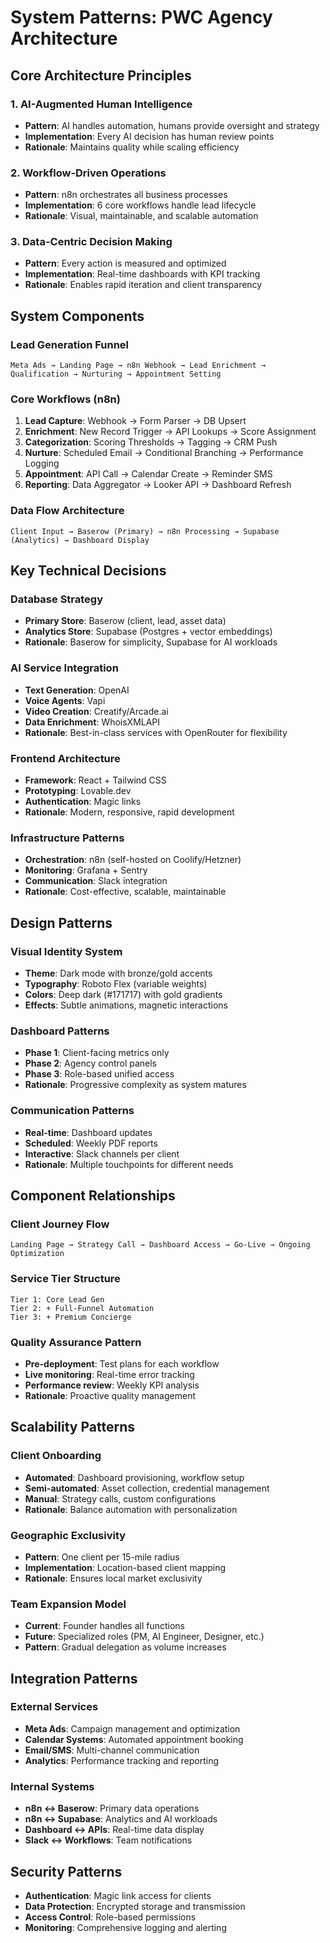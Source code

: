 # System Patterns: PWC Agency Architecture

## Core Architecture Principles

### 1. AI-Augmented Human Intelligence
- **Pattern**: AI handles automation, humans provide oversight and strategy
- **Implementation**: Every AI decision has human review points
- **Rationale**: Maintains quality while scaling efficiency

### 2. Workflow-Driven Operations
- **Pattern**: n8n orchestrates all business processes
- **Implementation**: 6 core workflows handle lead lifecycle
- **Rationale**: Visual, maintainable, and scalable automation

### 3. Data-Centric Decision Making
- **Pattern**: Every action is measured and optimized
- **Implementation**: Real-time dashboards with KPI tracking
- **Rationale**: Enables rapid iteration and client transparency

## System Components

### Lead Generation Funnel
```
Meta Ads → Landing Page → n8n Webhook → Lead Enrichment → Qualification → Nurturing → Appointment Setting
```

### Core Workflows (n8n)
1. **Lead Capture**: Webhook → Form Parser → DB Upsert
2. **Enrichment**: New Record Trigger → API Lookups → Score Assignment
3. **Categorization**: Scoring Thresholds → Tagging → CRM Push
4. **Nurture**: Scheduled Email → Conditional Branching → Performance Logging
5. **Appointment**: API Call → Calendar Create → Reminder SMS
6. **Reporting**: Data Aggregator → Looker API → Dashboard Refresh

### Data Flow Architecture
```
Client Input → Baserow (Primary) → n8n Processing → Supabase (Analytics) → Dashboard Display
```

## Key Technical Decisions

### Database Strategy
- **Primary Store**: Baserow (client, lead, asset data)
- **Analytics Store**: Supabase (Postgres + vector embeddings)
- **Rationale**: Baserow for simplicity, Supabase for AI workloads

### AI Service Integration
- **Text Generation**: OpenAI
- **Voice Agents**: Vapi
- **Video Creation**: Creatify/Arcade.ai
- **Data Enrichment**: WhoisXMLAPI
- **Rationale**: Best-in-class services with OpenRouter for flexibility

### Frontend Architecture
- **Framework**: React + Tailwind CSS
- **Prototyping**: Lovable.dev
- **Authentication**: Magic links
- **Rationale**: Modern, responsive, rapid development

### Infrastructure Patterns
- **Orchestration**: n8n (self-hosted on Coolify/Hetzner)
- **Monitoring**: Grafana + Sentry
- **Communication**: Slack integration
- **Rationale**: Cost-effective, scalable, maintainable

## Design Patterns

### Visual Identity System
- **Theme**: Dark mode with bronze/gold accents
- **Typography**: Roboto Flex (variable weights)
- **Colors**: Deep dark (#171717) with gold gradients
- **Effects**: Subtle animations, magnetic interactions

### Dashboard Patterns
- **Phase 1**: Client-facing metrics only
- **Phase 2**: Agency control panels
- **Phase 3**: Role-based unified access
- **Rationale**: Progressive complexity as system matures

### Communication Patterns
- **Real-time**: Dashboard updates
- **Scheduled**: Weekly PDF reports
- **Interactive**: Slack channels per client
- **Rationale**: Multiple touchpoints for different needs

## Component Relationships

### Client Journey Flow
```
Landing Page → Strategy Call → Dashboard Access → Go-Live → Ongoing Optimization
```

### Service Tier Structure
```
Tier 1: Core Lead Gen
Tier 2: + Full-Funnel Automation  
Tier 3: + Premium Concierge
```

### Quality Assurance Pattern
- **Pre-deployment**: Test plans for each workflow
- **Live monitoring**: Real-time error tracking
- **Performance review**: Weekly KPI analysis
- **Rationale**: Proactive quality management

## Scalability Patterns

### Client Onboarding
- **Automated**: Dashboard provisioning, workflow setup
- **Semi-automated**: Asset collection, credential management
- **Manual**: Strategy calls, custom configurations
- **Rationale**: Balance automation with personalization

### Geographic Exclusivity
- **Pattern**: One client per 15-mile radius
- **Implementation**: Location-based client mapping
- **Rationale**: Ensures local market exclusivity

### Team Expansion Model
- **Current**: Founder handles all functions
- **Future**: Specialized roles (PM, AI Engineer, Designer, etc.)
- **Pattern**: Gradual delegation as volume increases

## Integration Patterns

### External Services
- **Meta Ads**: Campaign management and optimization
- **Calendar Systems**: Automated appointment booking
- **Email/SMS**: Multi-channel communication
- **Analytics**: Performance tracking and reporting

### Internal Systems
- **n8n ↔ Baserow**: Primary data operations
- **n8n ↔ Supabase**: Analytics and AI workloads
- **Dashboard ↔ APIs**: Real-time data display
- **Slack ↔ Workflows**: Team notifications

## Security Patterns
- **Authentication**: Magic link access for clients
- **Data Protection**: Encrypted storage and transmission
- **Access Control**: Role-based permissions
- **Monitoring**: Comprehensive logging and alerting 